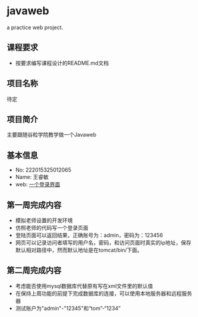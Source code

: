 # javaweb
a practice web project.

## 课程要求
- 按要求编写课程设计的README.md文档

## 项目名称
待定

## 项目简介
主要跟随谷粒学院教学做一个Javaweb

## 基本信息
- No: 222015325012065
- Name: 王睿敏
- web: [一个登录界面](http://47.102.203.124:8080/javaweb)

## 第一周完成内容
- 模拟老师设置的开发环境
- 仿照老师的代码写一个登录页面
- 登陆页面可以返回结果，正确账号为：admin，密码为：123456
- 网页可以记录访问者填写的用户名，密码，和访问页面时真实的ip地址，保存默认相对路径中，然而默认地址是在tomcat/bin/下面。

## 第二周完成内容
- 考虑能否使用mysql数据库代替原有写在xml文件里的默认值
- 在保持上周功能的前提下完成数据库的连接，可以使用本地服务器和远程服务器
- 测试账户为"admin"-"12345"和“tom”-“1234”
